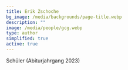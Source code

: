 ```yaml
---
title: Erik Zschoche
bg_image: /media/backgrounds/page-title.webp
description: ""
image: /media/people/gcg.webp
type: author
simplified: true
active: true
---
```

Schüler (Abiturjahrgang 2023)
